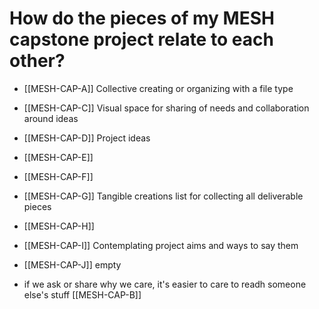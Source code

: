# How do the pieces of my MESH capstone project relate to each other?



- [[MESH-CAP-A]] Collective creating or organizing with a file type  
- [[MESH-CAP-C]] Visual space for sharing of needs and collaboration around ideas 
- [[MESH-CAP-D]] Project ideas
- [[MESH-CAP-E]] 
- [[MESH-CAP-F]]
- [[MESH-CAP-G]] Tangible creations list for collecting all deliverable pieces
- [[MESH-CAP-H]]
- [[MESH-CAP-I]] Contemplating project aims and ways to say them
- [[MESH-CAP-J]] empty



- if we ask or share why we care, it's easier to care to readh someone else's stuff [[MESH-CAP-B]]





